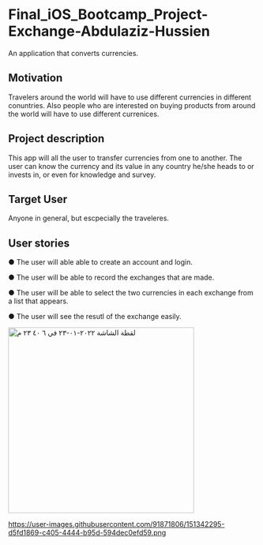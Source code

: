 # Final_iOS_Bootcamp_Project-Exchange-Abdulaziz-Hussien
An application that converts currencies. 


## Motivation
Travelers around the world will have to use different currencies in different conuntries. 
Also people who are interested on buying products from around the world will have to use different currenices.

## Project description
This app will all the user to transfer currencies from one to another. The user can know the currency and its value
in any country he/she heads to or invests in, or even for knowledge and survey.

## Target User
Anyone in general, but escpecially the traveleres.


## User stories
● The user will able able to create an account and login. 

● The user will be able to record the exchanges that are made.

● The user will be able to select the two currencies in each exchange from a list that appears. 

● The user will see the resutl of the exchange easily. 


<img width="376" alt="‏لقطة الشاشة ٢٠٢٢-٠١-٢٣ في ٦ ٤٠ ٢٣ م" src="https://user-images.githubusercontent.com/91871806/151342295-d5fd1869-c405-4444-b95d-594dec0efd59.png">




https://user-images.githubusercontent.com/91871806/151342295-d5fd1869-c405-4444-b95d-594dec0efd59.png




